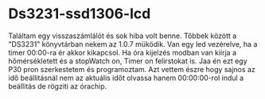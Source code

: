 # Ds3231-ssd1306-lcd
Találtam egy visszaszámlálót és sok hiba volt benne. Tőbbek között  a "DS3231" könyvtárban nekem az 1.0.7 müködik.
Van egy led vezérelve, ha a timer 00:00-ra ér akkor kikapcsol.
Ha óra kijelzés modban van kiírja a hőmérsékletett és a stopWatch on, Timer on felirstokat is.
Jaa én ezt egy P30 pron szerkestetem és programoztam.
Azt vettem észre hogy sajnos az idő beállitásnál nem az aktuális időt olvassa hanem 00:00:00-rol indul a beállitás de rögziti az órachip.
